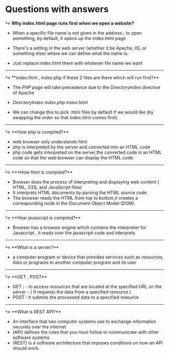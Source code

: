 # Questions with answers

↪️ **Why index.html page runs first when we open a website?**

- When a specific file name is not given in the address , to open something, by default, it opens up the index.html page

- There's a setting in the web server (whether it be Apache, IIS, or something else) where we can define what the name is.

- Just replace index.html there with whatever file name we want

<hr>
↪️ **index.html , index.php if these 2 files are there which will run first?**

- The _PHP page_ will take precedence due to the DirectoryIndex directive of Apache

- _DirectoryIndex index.php index.html_
- We can change this to pick .html files by default if we would like (by swapping the order so that index.html comes first).
  
<hr>
↪️ **How php is compiled?**

- web browser only understands html
- php is interpreted by the server and converted into an HTML code
- php code gets interpreted on the server,the converted code is an HTML code so that the web browser can display the HTML code.

<hr>
↪️ ***How html is compiled?**

- Browser does the process of interpreting and displaying web content ( HTML, CSS, and JavaScript files)
- It interprets HTML documents by parsing the HTML source code .
- The browser reads the HTML from top to bottom,it creates a corresponding node in the Document Object Model (DOM).

<hr>
↪️ **How javascript is compiled?**

- Browser has a browser engine which contains the interpreter for Javascript , it reads over the javascrpit code and interprets.

<hr>
↪️ **What is a server?**

- a computer program or device that provides services such as resources, data or programs to another computer program and its user

<hr>
↪️ **GET , POST**

- GET :  - to access resources that are located at the specified URL on the server
         - ( It requests the data from a specified resource.)
- POST :  It submits the processed data to a specified resource

<hr>
↪️ **What is REST API?**

- An interface that two computer systems use to exchange information securely over the internet
- (API) defines the rules that you must follow to communicate with other software systems
- (REST) is a software architecture that imposes conditions on how an API should work.
